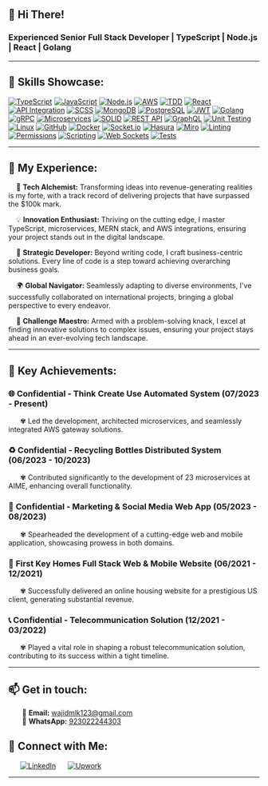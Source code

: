 ## 👋 Hi There!

### Experienced Senior Full Stack Developer | TypeScript | Node.js | React | Golang

---

## 🚀 Skills Showcase:

[![TypeScript](https://img.shields.io/badge/TypeScript-%231572B6.svg?style=for-the-badge&logo=typescript&logoColor=white)](#)
[![JavaScript](https://img.shields.io/badge/JavaScript-%23F7DF1E.svg?style=for-the-badge&logo=javascript&logoColor=black)](#)
[![Node.js](https://img.shields.io/badge/Node.js-%23339933.svg?style=for-the-badge&logo=node.js&logoColor=white)](#)
[![AWS](https://img.shields.io/badge/AWS-%23232F3E.svg?style=for-the-badge&logo=amazon-aws&logoColor=white)](#)
[![TDD](https://img.shields.io/badge/TDD-%239A4EAE.svg?style=for-the-badge)](#)
[![React](https://img.shields.io/badge/React-%2361DAFB.svg?style=for-the-badge&logo=react&logoColor=white)](#)
[![API Integration](https://img.shields.io/badge/API%20Integration-%2300C7B7.svg?style=for-the-badge)](#)
[![SCSS](https://img.shields.io/badge/SCSS-%23CC6699.svg?style=for-the-badge&logo=sass&logoColor=white)](#)
[![MongoDB](https://img.shields.io/badge/MongoDB-%2347A248.svg?style=for-the-badge&logo=mongodb&logoColor=white)](#)
[![PostgreSQL](https://img.shields.io/badge/PostgreSQL-%23336791.svg?style=for-the-badge&logo=postgresql&logoColor=white)](#)
[![JWT](https://img.shields.io/badge/JWT-%233752A1.svg?style=for-the-badge)](#)
[![Golang](https://img.shields.io/badge/Go-%2300ADD8.svg?style=for-the-badge&logo=go&logoColor=white)](#)
[![gRPC](https://img.shields.io/badge/gRPC-%23000000.svg?style=for-the-badge&logo=grpc&logoColor=white)](#)
[![Microservices](https://img.shields.io/badge/Microservices-%230088CC.svg?style=for-the-badge)](#)
[![SOLID](https://img.shields.io/badge/SOLID-%23339933.svg?style=for-the-badge)](#)
[![REST API](https://img.shields.io/badge/REST%20API-%23003D8F.svg?style=for-the-badge)](#)
[![GraphQL](https://img.shields.io/badge/GraphQL-%23E10098.svg?style=for-the-badge&logo=graphql&logoColor=white)](#)
[![Unit Testing](https://img.shields.io/badge/Unit%20Testing-%23404D59.svg?style=for-the-badge)](#)
[![Linux](https://img.shields.io/badge/Linux-%23FCC624.svg?style=for-the-badge&logo=linux&logoColor=black)](#)
[![GitHub](https://img.shields.io/badge/GitHub-%23181717.svg?style=for-the-badge&logo=github&logoColor=white)](#)
[![Docker](https://img.shields.io/badge/Docker-%232496ED.svg?style=for-the-badge&logo=docker&logoColor=white)](#)
[![Socket.io](https://img.shields.io/badge/Socket.io-%230B264A.svg?style=for-the-badge&logo=socket.io&logoColor=white)](#)
[![Hasura](https://img.shields.io/badge/Hasura-%231C2025.svg?style=for-the-badge&logo=hasura&logoColor=white)](#)
[![Miro](https://img.shields.io/badge/Miro-%23000000.svg?style=for-the-badge&logo=miro&logoColor=white)](#)
[![Linting](https://img.shields.io/badge/Linting-%23414141.svg?style=for-the-badge)](#)
[![Permissions](https://img.shields.io/badge/Permissions-%23000000.svg?style=for-the-badge)](#)
[![Scripting](https://img.shields.io/badge/Scripting-%23000000.svg?style=for-the-badge)](#)
[![Web Sockets](https://img.shields.io/badge/Web%20Sockets-%23404D59.svg?style=for-the-badge)](#)
[![Tests](https://img.shields.io/badge/Tests-%232496ED.svg?style=for-the-badge)](#)

---

## 🔧 My Experience:

&nbsp;&nbsp;&nbsp; 🚀 **Tech Alchemist:** Transforming ideas into revenue-generating realities is my forte, with a track record of delivering projects that have surpassed the $100k mark.

&nbsp;&nbsp;&nbsp; 💡 **Innovation Enthusiast:** Thriving on the cutting edge, I master TypeScript, microservices, MERN stack, and AWS integrations, ensuring your project stands out in the digital landscape.

&nbsp;&nbsp;&nbsp; 💼 **Strategic Developer:** Beyond writing code, I craft business-centric solutions. Every line of code is a step toward achieving overarching business goals.

&nbsp;&nbsp;&nbsp; 🌍 **Global Navigator:** Seamlessly adapting to diverse environments, I've successfully collaborated on international projects, bringing a global perspective to every endeavor.

&nbsp;&nbsp;&nbsp; 🔧 **Challenge Maestro:** Armed with a problem-solving knack, I excel at finding innovative solutions to complex issues, ensuring your project stays ahead in an ever-evolving tech landscape.

---

## 🚀 Key Achievements:

### 🌐 **Confidential - Think Create Use Automated System (07/2023 - Present)**
&nbsp;&nbsp;&nbsp;&nbsp;&nbsp;&nbsp;✾ Led the development, architected microservices, and seamlessly integrated AWS gateway solutions.

### ♻️ **Confidential - Recycling Bottles Distributed System (06/2023 - 10/2023)**
&nbsp;&nbsp;&nbsp;&nbsp;&nbsp;&nbsp;✾ Contributed significantly to the development of 23 microservices at AIME, enhancing overall functionality.

### 📱 **Confidential - Marketing & Social Media Web App (05/2023 - 08/2023)**
&nbsp;&nbsp;&nbsp;&nbsp;&nbsp;&nbsp;✾ Spearheaded the development of a cutting-edge web and mobile application, showcasing prowess in both domains.

### 🏡 **First Key Homes Full Stack Web & Mobile Website (06/2021 - 12/2021)**
&nbsp;&nbsp;&nbsp;&nbsp;&nbsp;&nbsp;✾ Successfully delivered an online housing website for a prestigious US client, generating substantial revenue.

### 📞 **Confidential - Telecommunication Solution (12/2021 - 03/2022)**
&nbsp;&nbsp;&nbsp;&nbsp;&nbsp;&nbsp;✾ Played a vital role in shaping a robust telecommunication solution, contributing to its success within a tight timeline.

---

## 📫 Get in touch:

&nbsp;&nbsp;&nbsp;&nbsp;&nbsp;&nbsp; 📧 **Email:** [wajidmlk123@gmail.com](mailto:wajidmlk123@gmail.com)<br />
&nbsp;&nbsp;&nbsp;&nbsp;&nbsp;&nbsp; 📱 **WhatsApp:** [923022244303](https://wa.me/923022244303)

## 📱 Connect with Me:

&nbsp;&nbsp;&nbsp;&nbsp;&nbsp;&nbsp;[![LinkedIn](https://img.shields.io/badge/LinkedIn-%230077B5.svg?style=for-the-badge&logo=linkedin&logoColor=white)](https://linkedin.com/in/wajidmlk123)
&nbsp;&nbsp;&nbsp;&nbsp;&nbsp;[![Upwork](https://img.shields.io/badge/Upwork-%23077B5.svg?style=for-the-badge&logo=upwork&logoColor=white)](https://www.upwork.com/freelancers/meetdeveloperwajid)

---
